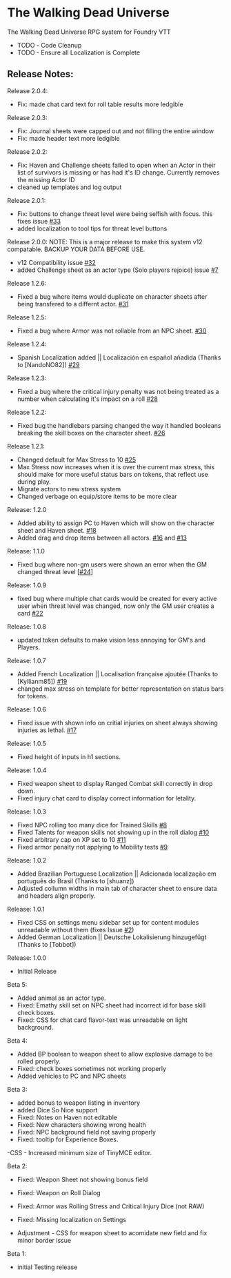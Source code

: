 # The Walking Dead Universe
The Walking Dead Universe RPG system for Foundry VTT


- TODO - Code Cleanup
- TODO - Ensure all Localization is Complete


## Release Notes:

Release 2.0.4:
- Fix: made chat card text for roll table results more ledgible 

Release 2.0.3:
- Fix: Journal sheets were capped out and not filling the entire window
- Fix: made header text more ledgible 

Release 2.0.2:
- Fix: Haven and Challenge sheets failed to open when an Actor in their list of survivors is missing or has had it's ID change.  Currently removes the missing Actor ID 
- cleaned up templates and log output

Release 2.0.1:
- Fix: buttons to change threat level were being selfish with focus.  this fixes issue [#33](https://github.com/DrOgres/twdu/issues/33)
- added localization to tool tips for threat level buttons

Release 2.0.0:
NOTE: This is a major release to make this system v12 compatable. BACKUP YOUR DATA BEFORE USE.
- v12 Compatibility issue [#32](https://github.com/DrOgres/twdu/issues/32)
- added Challenge sheet as an actor type (Solo players rejoice) issue [#7](https://github.com/DrOgres/twdu/issues/7)

Release 1.2.6:
- Fixed a bug where items would duplicate on character sheets after being transfered to a differnt actor. [#31](https://gitghub.com/DrOgres/twdu/issues/31)

Release 1.2.5: 
- Fixed a bug where Armor was not rollable from an NPC sheet. [#30](https://github.com/DrOgres/twdu/issues/30)

Release 1.2.4:
- Spanish Localization added || Localización en español añadida (Thanks to [NandoNO82]) [#29](https://github.com/DrOgres/twdu/issues/29)

Release 1.2.3:
- Fixed a bug where the critical injury penalty was not being treated as a number when calculating it's impact on a roll [#28](https://github.com/DrOgres/twdu/issues/28)

Release 1.2.2:
- Fixed bug the handlebars parsing changed the way it handled booleans breaking the skill boxes on the character sheet. [#26](https://github.com/DrOgres/twdu/issues/26)

Release 1.2.1:
- Changed default for Max Stress to 10 [#25](https://github.com/DrOgres/twdu/issues/25)
- Max Stress now increases when it is over the current max stress, this should make for more useful status bars on tokens, that reflect use during play.
- Migrate actors to new stress system
- Changed verbage on equip/store items to be more clear

Release: 1.2.0
- Added ability to assign PC to Haven which will show on the character sheet and Haven sheet. [#18](https://github.com/DrOgres/twdu/issues/18)
- Added drag and drop items  between all actors. [#16](https://github.com/DrOgres/twdu/issues/16) and [#13](https://github.com/DrOgres/twdu/issues/13)


Release: 1.1.0
- Fixed bug where non-gm users were shown an error when the GM changed threat level [[#24](https://github.com/DrOgres/twdu/issues/24)]

Release: 1.0.9
- fixed bug where multiple chat cards would be created for every active user when threat level was changed, now only the GM user creates a card [#22](https://github.com/DrOgres/twdu/issues/22)

Release: 1.0.8  
- updated token defaults to make vision less annoying for GM's and Players.

Release: 1.0.7  
- Added French Localization || Localisation française ajoutée (Thanks to [Kyllianm85]) [#19](https://github.com/DrOgres/twdu/issues/19)
- changed max stress on template for better representation on status bars for tokens.

Release: 1.0.6  
- Fixed issue with shown info on critial injuries on sheet always showing injuries as lethal. [#17](https://github.com/DrOgres/twdu/issues/17)

Release: 1.0.5
- Fixed height of inputs in h1 sections.

Release: 1.0.4
- Fixed weapon sheet to display Ranged Combat skill correctly in drop down. 
- Fixed injury chat card to display correct information for letality.

Release: 1.0.3
- Fixed NPC rolling too many dice for Trained Skills [#8](https://github.com/DrOgres/twdu/issues/8)
- Fixed Talents for weapon skills not showing up in the roll dialog [#10](https://github.com/DrOgres/twdu/issues/10)
- Fixed arbitrary cap on XP set to 10 [#11](https://github.com/DrOgres/twdu/issues/11)
- Fixed armor penalty not applying to Mobility tests [#9](https://github.com/DrOgres/twdu/issues/9)


Release: 1.0.2
- Added Brazilian Portuguese Localization || Adicionada localização em português do Brasil (Thanks to [shuanz])
- Adjusted collumn widths in main tab of character sheet to ensure data and headers align properly.

Release: 1.0.1
- Fixed CSS on settings menu sidebar set up for content modules unreadable without them (fixes Issue [#2](https://github.com/DrOgres/twdu/issues/2))
- Added German Localization ||  Deutsche Lokalisierung hinzugefügt (Thanks to [Tobbot]) 

Release: 1.0.0
- Initial Release

Beta 5:
- Added animal as an actor type.
- Fixed: Emathy skill set on NPC sheet had incorrect id for base skill check boxes.
- Fixed: CSS for chat card flavor-text was unreadable on light background. 

Beta 4:
- Added BP boolean to weapon sheet to allow explosive damage to be rolled properly. 
- Fixed: check boxes sometimes not working properly
- Added vehicles to PC and NPC sheets

Beta 3:
- added bonus to weapon listing in inventory
- added Dice So Nice support
- Fixed: Notes on Haven not editable
- Fixed: New characters showing wrong health
- Fixed: NPC background field not saving properly
- Fixed: tooltip for Experience Boxes. 

-CSS - Increased minimum size of TinyMCE editor.

Beta 2:
- Fixed: Weapon Sheet not showing bonus field
- Fixed: Weapon on Roll Dialog
- Fixed: Armor was Rolling Stress and Critical Injury Dice (not RAW)
- Fixed: Missing localization on Settings

- Adjustment - CSS for weapon sheet to acomidate new field and fix minor border issue


Beta 1:
- initial Testing release
